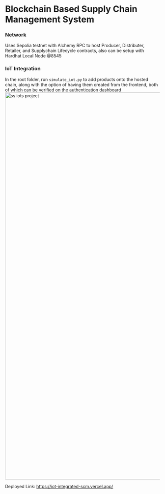 # Blockchain Based Supply Chain Management System

### Network
Uses Sepolia testnet with Alchemy RPC to host Producer, Distributer, Retailer, and Supplychain Lifecycle contracts, also can be setup with Hardhat Local Node @8545

### IoT Integration
In the root folder, run `simulate_iot.py` to add products onto the hosted chain, along with the option of having them  created from the frontend, both of which can be verified on the authentication dashboard
<img width="1261" alt="ss iots project" src="https://github.com/user-attachments/assets/8776f90b-59e0-4cd4-ba04-8eec4714e44a" />

Deployed Link: https://iot-integrated-scm.vercel.app/
